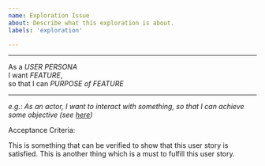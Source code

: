 ```yaml
---
name: Exploration Issue
about: Describe what this exploration is about.
labels: 'exploration'

---
```


------------
As a _USER PERSONA_ \
I want _FEATURE_, \
so that I can _PURPOSE of FEATURE_

------------

_e.g.: As an actor, I want to interact with something, so that I can achieve some objective (see [here](https://github.com/seanrioux/user-story-examples]))_

 
Acceptance Criteria:

This is something that can be verified to show that this user story is satisfied.
This is another thing which is a must to fulfill this user story.



